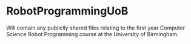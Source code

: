 # RobotProgrammingUoB

Will contain any publiclly shared files relating to the first year Computer Science Robot Programming course at the University of Birmingham.
